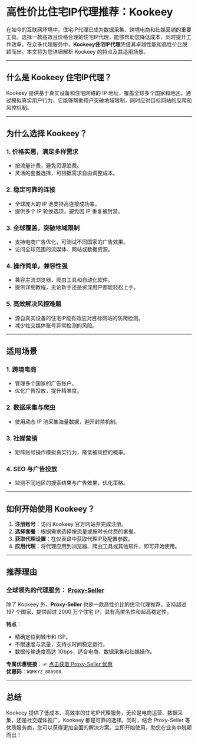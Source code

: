 # 高性价比住宅IP代理推荐：Kookeey

在如今的互联网环境中，住宅IP代理已成为数据采集、跨境电商和社媒营销的重要工具。选择一款高效且价格合理的住宅IP代理，能够帮助您降低成本，同时提升工作效率。在众多代理服务中，**Kookeey住宅IP代理**凭借其卓越性能和高性价比脱颖而出。本文将为您详细解析 Kookeey 的特点及其适用场景。

---

## 什么是 Kookeey 住宅IP代理？

Kookeey 提供基于真实设备和住宅网络的 IP 地址，覆盖全球多个国家和地区。通过模拟真实用户行为，它能够帮助用户突破地域限制，同时应对目标网站的反爬和风控机制。

---

## 为什么选择 Kookeey？

### 1. **价格实惠，满足多样需求**
- 按流量计费，避免资源浪费。
- 灵活的套餐选择，可根据需求自由调整成本。

### 2. **稳定可靠的连接**
- 全球庞大的 IP 池支持高连接成功率。
- 提供多个 IP 轮换选项，避免因 IP 重复被封禁。

### 3. **全球覆盖，突破地域限制**
- 支持电商广告优化，可测试不同国家的广告效果。
- 访问全球范围的流媒体、网站或数据资源。

### 4. **操作简单，兼容性强**
- 兼容主流浏览器、爬虫工具和自动化软件。
- 提供详细教程，无论新手还是资深用户都能轻松上手。

### 5. **高效解决风控难题**
- 源自真实设备的住宅IP能有效应对目标网站的防爬检测。
- 减少社交媒体账号异常检测的风险。

---

## 适用场景

### 1. **跨境电商**
- 管理多个国家的广告账户。
- 优化广告投放，提升精准度。

### 2. **数据采集与爬虫**
- 使用动态 IP 池采集海量数据，避开封禁机制。

### 3. **社媒营销**
- 矩阵账号操作模拟真实行为，降低被风控的概率。

### 4. **SEO 与广告投放**
- 监测不同地区的搜索结果与广告效果，优化策略。

---

## 如何开始使用 Kookeey？

1. **注册账号**：访问 Kookeey 官方网站并完成注册。
2. **选择套餐**：根据需求选择按流量或按时长付费的套餐。
3. **获取代理设置**：在仪表盘中获取代理IP及配置参数。
4. **应用代理**：将代理应用到浏览器、爬虫工具或其他软件，即可开始使用。

---

## 推荐理由

### 全球领先的代理服务： [Proxy-Seller](https://bit.ly/proxy-seller-coupon)

除了 Kookeey 外，**Proxy-Seller** 也是一款高性价比的住宅代理推荐。支持超过 197 个国家，提供超过 2000 万个住宅 IP，具有高匿名性和超高稳定性。

**特点**：
- 精确定位到城市和 ISP。
- 不限速度与流量，支持长时间稳定运行。
- 数据传输速度高达 1Gbps，适合电商、数据采集和社媒操作。

**专属优惠链接**：☞ [点击获取 Proxy-Seller 优惠](https://bit.ly/proxy-seller-coupon)  
**优惠码**：`WQMKYZ_888908`

---

## 总结

Kookeey 提供了低成本、高效率的住宅IP代理服务，无论是电商运营、数据采集，还是社交媒体推广，Kookeey 都是可靠的选择。同时，结合 Proxy-Seller 等优质服务商，您可以获得更加全面的解决方案。立即开始使用，助您在业务中脱颖而出！
